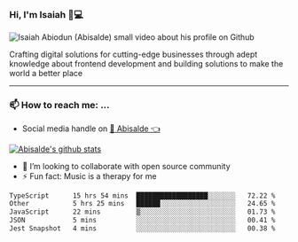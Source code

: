 ### Hi, I'm Isaiah 🌻💻

<img src="https://res.cloudinary.com/abisalde/image/upload/c_scale,h_311,w_816/v1616039512/Abisalde_github.gif" alt="Isaiah Abiodun (Abisalde) small video about his profile on Github">

Crafting digital solutions for cutting-edge businesses through adept knowledge about frontend development and building solutions to make the world a better place
<hr>

### 📫 How to reach me: ...
- Social media handle on <a href="https://twitter.com/abisalde">🔔  Abisalde   👈</a>


[![Abisalde's github stats](https://github-readme-stats.vercel.app/api?username=abisalde)](https://github.com/abisalde/github-readme-stats)

- 👯 I’m looking to collaborate with open source community
- ⚡ Fun fact: Music is a therapy for me


<!--
**abisalde/Abisalde** is a ✨ _special_ ✨ repository because its `README.md` (this file) appears on your GitHub profile.

Here are some ideas to get you started:


- 👯 I’m looking to collaborate with open source community
- 🤔 I’m looking for help with ...
- 💬 Ask me about ...
- 📫 How to reach me: ...
- 😄 Pronouns: ...
- ⚡ Fun fact: ...
-->

<!--START_SECTION:waka-->

```txt
TypeScript      15 hrs 54 mins  ██████████████████░░░░░░░   72.22 %
Other           5 hrs 25 mins   ██████░░░░░░░░░░░░░░░░░░░   24.65 %
JavaScript      22 mins         ▒░░░░░░░░░░░░░░░░░░░░░░░░   01.73 %
JSON            5 mins          ░░░░░░░░░░░░░░░░░░░░░░░░░   00.41 %
Jest Snapshot   4 mins          ░░░░░░░░░░░░░░░░░░░░░░░░░   00.38 %
```

<!--END_SECTION:waka-->

